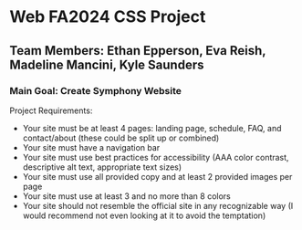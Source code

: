 # Web FA2024 CSS Project

## Team Members: Ethan Epperson, Eva Reish, Madeline Mancini, Kyle Saunders

###  Main Goal: Create Symphony Website

Project Requirements:
- Your site must be at least 4 pages: landing page, schedule, FAQ, and contact/about (these could be split up or combined)
- Your site must have a navigation bar
- Your site must use best practices for accessibility (AAA color contrast, descriptive alt text, appropriate text sizes)
- Your site must use all provided copy and at least 2 provided images per page
- Your site must use at least 3 and no more than 8 colors
- Your site should not resemble the official site in any recognizable way (I would recommend not even looking at it to avoid the temptation)

